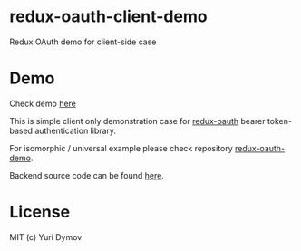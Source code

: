 # redux-oauth-client-demo
Redux OAuth demo for client-side case

# Demo
Check demo [here](https://yury-dymov.github.io/redux-oauth-client-demo/)

This is simple client only demonstration case for [redux-oauth](https://github.com/yury-dymov/redux-oauth) bearer token-based 
authentication library.

For isomorphic / universal example please check repository [redux-oauth-demo](https://github.com/yury-dymov/redux-oauth-demo).

Backend source code can be found [here](https://github.com/yury-dymov/redux-oauth-backend-demo).

# License
MIT (c) Yuri Dymov
